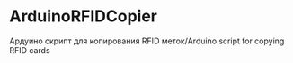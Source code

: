 # ArduinoRFIDCopier
Ардуино скрипт для копирования RFID меток/Arduino script for copying RFID cards

